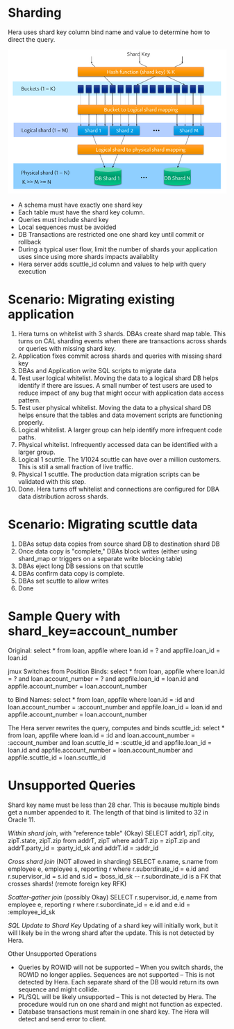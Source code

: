 Sharding
========

Hera uses shard key column bind name and value to determine how to direct the query.

<img src="sharding.png">

* A schema must have exactly one shard key
* Each table must have the shard key column.
* Queries must include shard key
* Local sequences must be avoided
* DB Transactions are restricted one one shard key until commit or rollback
* During a typical user flow, limit the number of shards your application uses since using more shards impacts availablity
* Hera server adds scuttle_id column and values to help with query execution

# Scenario: Migrating existing application
1. Hera turns on whitelist with 3 shards.  DBAs create shard map table. This turns on CAL sharding events when there are transactions across shards or queries with missing shard key.
1. Application fixes commit across shards and queries with missing shard key
1. DBAs and Application write SQL scripts to migrate data
1. Test user logical whitelist.  Moving the data to a logical shard DB helps identify if there are issues.  A small number of test users are used to reduce impact of any bug that might occur with application data access pattern.
1. Test user physical whitelist.  Moving the data to a physical shard DB helps ensure that the tables and data movement scripts are functioning properly.
1. Logical whitelist.  A larger group can help identify more infrequent code paths.
1. Physical whitelist. Infrequently accessed data can be identified with a larger group.
1. Logical 1 scuttle.  The 1/1024 scuttle can have over a million customers.  This is still a small fraction of live traffic.
1. Physical 1 scuttle. The production data migration scripts can be validated with this step.
1. Done.  Hera turns off whitelist and connections are configured for DBA data distribution across shards.

# Scenario: Migrating scuttle data
1. DBAs setup data copies from source shard DB to destination shard DB
1. Once data copy is "complete," DBAs block writes (either using shard_map or triggers on a separate write blocking table)
1. DBAs eject long DB sessions on that scuttle
1. DBAs confirm data copy is complete.
1. DBAs set scuttle to allow writes
1. Done

# Sample Query with shard_key=account_number
Original: select * from loan, appfile where loan.id = ? and appfile.loan_id = loan.id

jmux Switches from Position Binds: select * from loan, appfile where loan.id = ? and loan.account_number = ? and appfile.loan_id = loan.id and appfile.account_number = loan.account_number

to Bind Names: select * from loan, appfile where loan.id = :id and loan.account_number = :account_number and appfile.loan_id = loan.id and appfile.account_number = loan.account_number

The Hera server rewrites the query, computes and binds scuttle_id: select * from loan, appfile where loan.id = :id and loan.account_number = :account_number and loan.scuttle_id = :scuttle_id and appfile.loan_id = loan.id and appfile.account_number = loan.account_number and appfile.scuttle_id = loan.scuttle_id

# Unsupported Queries

Shard key name must be less than 28 char.  This is because multiple binds get a number appended to it.  The length of that bind is limited to 32 in Oracle 11.

*Within shard join*, with "reference table" (Okay)
SELECT addr1, zipT.city, zipT.state, zipT.zip
from addrT, zipT
where addrT.zip = zipT.zip and addrT.party_id = :party_id_sk and addrT.id = :addr_id

*Cross shard join* (NOT allowed in sharding)
SELECT e.name, s.name
from employee e, employee s, reporting r
where r.subordinate_id = e.id and r.supervisor_id = s.id and s.id = :boss_id_sk
-- r.subordinate_id is a FK that crosses shards! (remote foreign key RFK)
 
*Scatter-gather join* (possibly Okay)
SELECT r.supervisor_id, e.name
from employee e, reporting r
where r.subordinate_id = e.id and e.id = :employee_id_sk

*SQL Update to Shard Key*
Updating of a shard key will initially work, but it will likely be in the wrong shard after the update. This is not detected by Hera.

Other Unsupported Operations
* Queries by ROWID will not be supported – When you switch shards, the ROWID no longer applies.
Sequences are not supported – This is not detected by Hera. Each separate shard of the DB would return its own sequence and might collide.
* PL/SQL will be likely unsupported – This is not detected by Hera. The procedure would run on one shard and might not function as expected.
* Database transactions must remain in one shard key. The Hera will detect and send error to client.

